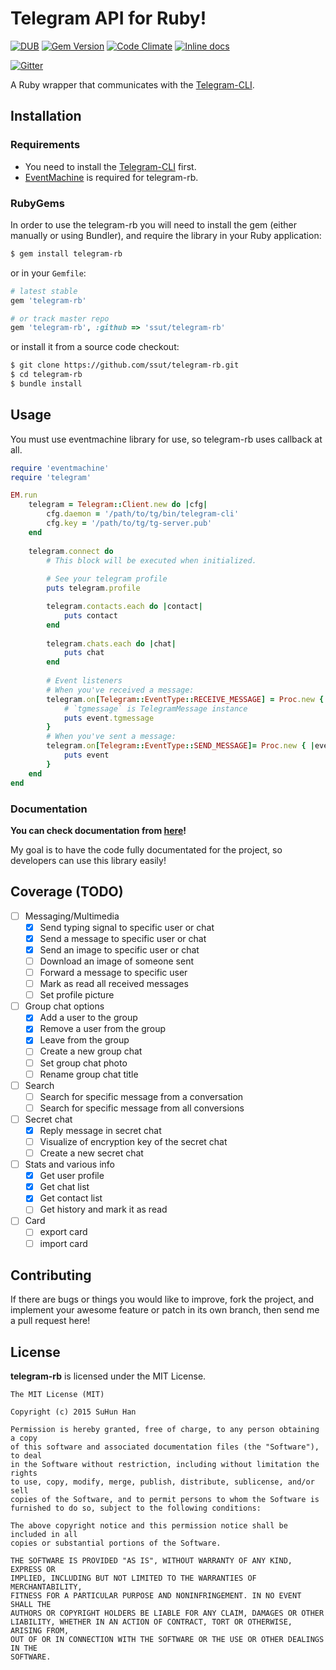 # Telegram API for Ruby!

[![DUB](https://img.shields.io/dub/l/vibe-d.svg)](http://opensource.org/licenses/MIT)
[![Gem Version](https://badge.fury.io/rb/telegram-rb.svg)](http://badge.fury.io/rb/telegram-rb)
[![Code Climate](https://codeclimate.com/github/ssut/telegram-rb/badges/gpa.svg)](https://codeclimate.com/github/ssut/telegram-rb)
[![Inline docs](http://inch-ci.org/github/ssut/telegram-rb.svg?branch=master)](http://inch-ci.org/github/ssut/telegram-rb)

[![Gitter](https://badges.gitter.im/Join%20Chat.svg)](https://gitter.im/ssut/telegram-rb?utm_source=badge&utm_medium=badge&utm_campaign=pr-badge)

A Ruby wrapper that communicates with the [Telegram-CLI](https://github.com/vysheng/tg).

## Installation

### Requirements

* You need to install the [Telegram-CLI](https://github.com/vysheng/tg) first.
* [EventMachine](https://github.com/eventmachine/eventmachine) is required for telegram-rb.

### RubyGems

In order to use the telegram-rb you will need to install the gem (either manually or using Bundler), and require the library in your Ruby application:

```bash
$ gem install telegram-rb
```

or in your `Gemfile`: 

```ruby
# latest stable
gem 'telegram-rb'

# or track master repo
gem 'telegram-rb', :github => 'ssut/telegram-rb'
```

or install it from a source code checkout:

```bash
$ git clone https://github.com/ssut/telegram-rb.git
$ cd telegram-rb
$ bundle install
```

## Usage

You must use eventmachine library for use, so telegram-rb uses callback at all.

```ruby
require 'eventmachine'
require 'telegram'

EM.run
    telegram = Telegram::Client.new do |cfg|
        cfg.daemon = '/path/to/tg/bin/telegram-cli'
        cfg.key = '/path/to/tg/tg-server.pub'
    end
    
    telegram.connect do
        # This block will be executed when initialized.
        
        # See your telegram profile
        puts telegram.profile

        telegram.contacts.each do |contact|
            puts contact
        end
        
        telegram.chats.each do |chat|
            puts chat
        end
        
        # Event listeners
        # When you've received a message:
        telegram.on[Telegram::EventType::RECEIVE_MESSAGE] = Proc.new { |event|
            # `tgmessage` is TelegramMessage instance
            puts event.tgmessage
        }
        # When you've sent a message:
        telegram.on[Telegram::EventType::SEND_MESSAGE]= Proc.new { |event|
            puts event
        }
    end
end

```

### Documentation

**You can check documentation from [here](http://www.rubydoc.info/github/ssut/telegram-rb)!**

My goal is to have the code fully documentated for the project, so developers can use this library easily!

## Coverage (TODO)

- [ ] Messaging/Multimedia
    - [x] Send typing signal to specific user or chat
    - [x] Send a message to specific user or chat 
    - [x] Send an image to specific user or chat
    - [ ] Download an image of someone sent
    - [ ] Forward a message to specific user
    - [ ] Mark as read all received messages
    - [ ] Set profile picture
- [ ] Group chat options
    - [x] Add a user to the group
    - [x] Remove a user from the group
    - [x] Leave from the group
    - [ ] Create a new group chat
    - [ ] Set group chat photo
    - [ ] Rename group chat title
- [ ] Search
    - [ ] Search for specific message from a conversation
    - [ ] Search for specific message from all conversions
- [ ] Secret chat
    - [x] Reply message in secret chat
    - [ ] Visualize of encryption key of the secret chat
    - [ ] Create a new secret chat
- [ ] Stats and various info
    - [x] Get user profile
    - [x] Get chat list
    - [x] Get contact list
    - [ ] Get history and mark it as read
- [ ] Card
    - [ ] export card
    - [ ] import card

## Contributing

If there are bugs or things you would like to improve, fork the project, and implement your awesome feature or patch in its own branch, then send me a pull request here!

## License

**telegram-rb** is licensed under the MIT License.

```
The MIT License (MIT)

Copyright (c) 2015 SuHun Han

Permission is hereby granted, free of charge, to any person obtaining a copy
of this software and associated documentation files (the "Software"), to deal
in the Software without restriction, including without limitation the rights
to use, copy, modify, merge, publish, distribute, sublicense, and/or sell
copies of the Software, and to permit persons to whom the Software is
furnished to do so, subject to the following conditions:

The above copyright notice and this permission notice shall be included in all
copies or substantial portions of the Software.

THE SOFTWARE IS PROVIDED "AS IS", WITHOUT WARRANTY OF ANY KIND, EXPRESS OR
IMPLIED, INCLUDING BUT NOT LIMITED TO THE WARRANTIES OF MERCHANTABILITY,
FITNESS FOR A PARTICULAR PURPOSE AND NONINFRINGEMENT. IN NO EVENT SHALL THE
AUTHORS OR COPYRIGHT HOLDERS BE LIABLE FOR ANY CLAIM, DAMAGES OR OTHER
LIABILITY, WHETHER IN AN ACTION OF CONTRACT, TORT OR OTHERWISE, ARISING FROM,
OUT OF OR IN CONNECTION WITH THE SOFTWARE OR THE USE OR OTHER DEALINGS IN THE
SOFTWARE.
```